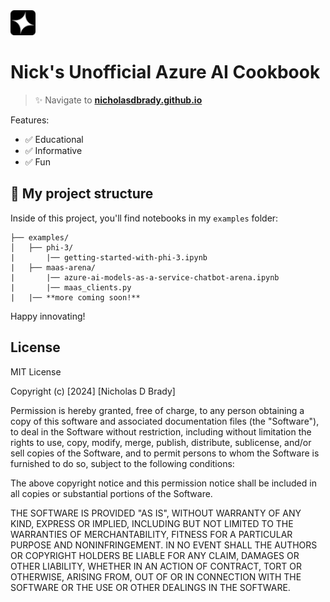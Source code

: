 <img src="https://github.com/nicholasdbrady/cookbook/blob/main/public/favicon.svg?raw=true" width="40" height="40">

# Nick's Unofficial Azure AI Cookbook

> ✨ Navigate to **[nicholasdbrady.github.io](https://nicholasdbrady.github.io/cookbook/)**

Features:

- ✅ Educational
- ✅ Informative
- ✅ Fun

## 🚀 My project structure

Inside of this project, you'll find notebooks in my `examples` folder:

```text
├── examples/
│   ├── phi-3/
|       |── getting-started-with-phi-3.ipynb
|   ├── maas-arena/
|       |── azure-ai-models-as-a-service-chatbot-arena.ipynb
|       |── maas_clients.py
|   |── **more coming soon!**
```

Happy innovating!

## License

MIT License

Copyright (c) [2024] [Nicholas D Brady]

Permission is hereby granted, free of charge, to any person obtaining a copy
of this software and associated documentation files (the "Software"), to deal
in the Software without restriction, including without limitation the rights
to use, copy, modify, merge, publish, distribute, sublicense, and/or sell
copies of the Software, and to permit persons to whom the Software is
furnished to do so, subject to the following conditions:

The above copyright notice and this permission notice shall be included in all
copies or substantial portions of the Software.

THE SOFTWARE IS PROVIDED "AS IS", WITHOUT WARRANTY OF ANY KIND, EXPRESS OR
IMPLIED, INCLUDING BUT NOT LIMITED TO THE WARRANTIES OF MERCHANTABILITY,
FITNESS FOR A PARTICULAR PURPOSE AND NONINFRINGEMENT. IN NO EVENT SHALL THE
AUTHORS OR COPYRIGHT HOLDERS BE LIABLE FOR ANY CLAIM, DAMAGES OR OTHER
LIABILITY, WHETHER IN AN ACTION OF CONTRACT, TORT OR OTHERWISE, ARISING FROM,
OUT OF OR IN CONNECTION WITH THE SOFTWARE OR THE USE OR OTHER DEALINGS IN THE
SOFTWARE.